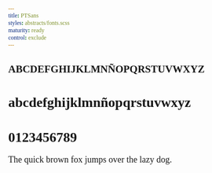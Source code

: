 ```yaml
---
title: PTSans
styles: abstracts/fonts.scss
maturity: ready
control: exclude
---
```

<style>
  * {
    font-family: 'PTSans-Regular' !important;
    word-wrap: break-word;
  }
  p {
    margin-top: 0;
    margin-bottom: 0;
    padding-bottom: 1rem;
    font-size: 18px !important;

  }
</style>

## ABCDEFGHIJKLMNÑOPQRSTUVWXYZ<br>

# abcdefghijklmnñopqrstuvwxyz<br>

# 0123456789

The quick brown fox jumps over the lazy dog.

